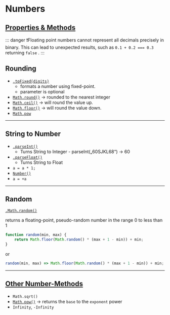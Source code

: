 # Numbers

## [Properties & Methods](https://developer.mozilla.org/en-US/docs/Web/JavaScript/Reference/Global_Objects/Number)

::: danger
❗️Floating point numbers cannot represent all decimals precisely in binary. This can lead to unexpected results, such as `0.1 + 0.2 === 0.3` returning `false` . 
::: 

## Rounding

- [`.toFixed(digits)`](https://developer.mozilla.org/en-US/docs/Web/JavaScript/Reference/Global_Objects/Number/toFixed) 
  - formats a number using fixed-point. 
  - parameter is optional
- [`Math.round()`]( https://developer.mozilla.org/en-US/docs/Web/JavaScript/Reference/Global_Objects/Math/round) -> rounded to the nearest integer
- [`Math.ceil()`](https://developer.mozilla.org/en-US/docs/Web/JavaScript/Reference/Global_Objects/Math/ceil) -> will round the value up.
- [`Math.floor()`](https://developer.mozilla.org/en-US/docs/Web/JavaScript/Reference/Global_Objects/Math/floor) -> will round the value down.
- [`Math.pow`](https://developer.mozilla.org/en-US/docs/Web/JavaScript/Reference/Global_Objects/Math/pow)

------

## String to Number

- [`.parseInt()`](https://developer.mozilla.org/en-US/docs/Web/JavaScript/Reference/Global_Objects/Number/parseInt)
  - Turns String to Integer - parseInt(„60SJKL68“) -> 60
- [`.parseFloat()`](https://developer.mozilla.org/en-US/docs/Web/JavaScript/Reference/Global_Objects/Number/parseFloat)
  - Turns String to Float
- `a = a * 1;`
- [`Number()`](https://developer.mozilla.org/en-US/docs/Web/JavaScript/Reference/Global_Objects/Number/Number)
- `a = +a`

------

## Random

[`.Math.random()`](https://developer.mozilla.org/en-US/docs/Web/JavaScript/Reference/Global_Objects/Math/random)

returns a floating-point, pseudo-random number in the range 0 to less than 1

```js
function random(min, max) {
    return Math.floor(Math.random() * (max + 1 - min)) + min;
}
```

or

```js
random(min, max) => Math.floor(Math.random() * (max + 1 - min)) + min;
```

------

## [Other Number-Methods](https://developer.mozilla.org/en-US/docs/Web/JavaScript/Reference/Global_Objects/Math)

- `Math.sqrt()`
- [`Math.pow()`](https://developer.mozilla.org/en-US/docs/Web/JavaScript/Reference/Global_Objects/Math/pow) -> returns the `base` to the `exponent` power
- `Infinity`, `-Infinity`

